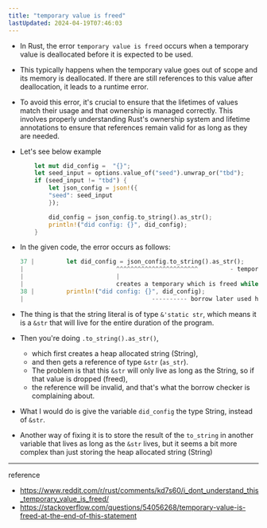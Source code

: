 ```yaml
---
title: "temporary value is freed"
lastUpdated: 2024-04-19T07:46:03
---
```

- In Rust, the error `temporary value is freed` occurs when a temporary value is deallocated before it is expected to be used. 
- This typically happens when the temporary value goes out of scope and its memory is deallocated. If there are still references to this value after deallocation, it leads to a runtime error.

- To avoid this error, it's crucial to ensure that the lifetimes of values match their usage and that ownership is managed correctly. This involves properly understanding Rust's ownership system and lifetime annotations to ensure that references remain valid for as long as they are needed.

- Let's see below example

    ```rust
        let mut did_config =  "{}";
        let seed_input = options.value_of("seed").unwrap_or("tbd");
        if (seed_input != "tbd") {
            let json_config = json!({
            "seed": seed_input
            });

            did_config = json_config.to_string().as_str();
            println!("did config: {}", did_config);
        }
    ```

- In the given code, the error occurs as follows:
    ```rust
    37 |         let did_config = json_config.to_string().as_str();
    |                          ^^^^^^^^^^^^^^^^^^^^^^^         - temporary value is freed at the end of this statement
    |                          |
    |                          creates a temporary which is freed while still in use
    38 |         println!("did config: {}", did_config);
    |                                    ---------- borrow later used here
    ```

- The thing is that the string literal is of type `&'static str`, which means it is a `&str` that will live for the entire duration of the program.

- Then you're doing `.to_string().as_str()`,
  - which first creates a heap allocated string (String),
  - and then gets a reference of type `&str` (`as_str`).
  - The problem is that this `&str` will only live as long as the String, so if that value is dropped (freed),
  - the reference will be invalid, and that's what the borrow checker is complaining about.

- What I would do is give the variable `did_config` the type String, instead of `&str`.

- Another way of fixing it is to store the result of the `to_string` in another variable that lives as long as the `&str` lives, but it seems a bit more complex than just storing the heap allocated string (String)

---
reference
- https://www.reddit.com/r/rust/comments/kd7s60/i_dont_understand_this_temporary_value_is_freed/
- https://stackoverflow.com/questions/54056268/temporary-value-is-freed-at-the-end-of-this-statement
